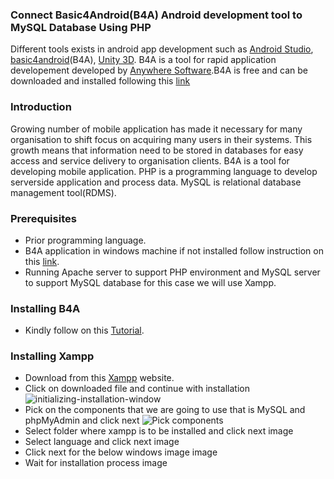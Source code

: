 ### Connect Basic4Android(B4A) Android development tool to MySQL Database Using PHP
Different tools exists in android app development such as [Android Studio](https://developer.android.com/studio), [basic4android](https://www.b4x.com/b4a.html)(B4A), [Unity 3D](https://unity.com/). B4A is a tool for rapid application developement developed by [Anywhere Software](b4x.com).B4A is free and can be downloaded and installed following this [link](https://www.b4x.com/b4a.html)

### Introduction
Growing number of mobile application has made it necessary for many organisation to shift focus on acquiring many users in their systems. This growth means that information need to be stored in databases for easy access and service delivery to organisation clients.
B4A is a tool for developing mobile application. PHP is a programming language to develop serverside application and process data. MySQL is relational database management tool(RDMS).

### Prerequisites
- Prior programming language.
- B4A application in windows machine if not installed follow instruction on this [link](https://www.section.io/engineering-education/introduction-to-android-app-development-basic4android-b4a-part1/).
- Running Apache server to support PHP environment and MySQL server to support MySQL database for this case we will use Xampp.

### Installing B4A
- Kindly follow on this [Tutorial](https://www.section.io/engineering-education/introduction-to-android-app-development-basic4android-b4a-part1).

### Installing Xampp
- Download from this [Xampp](https://www.apachefriends.org/index.html) website.
- Click on downloaded file and continue with installation
![initializing-installation-window](/engineering-education/Connect-Basic4Android-BAndroid-development-too--to-MySQL-Database-Using-PHP/xampp-first-installation.png)
- Pick on the components that we are going to use that is MySQL and phpMyAdmin and click next
![Pick components](/engineering-education/Connect-Basic4Android-BAndroid-development-too--to-MySQL-Database-Using-PHP/xampp-second-pick-components.png)
- Select folder where xampp is to be installed and click next
image
- Select language and click next
image
- Click next for the below windows
image
image
- Wait for installation process
image



